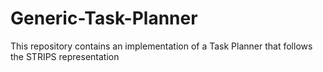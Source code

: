 # Generic-Task-Planner
This repository contains an implementation of a Task Planner that follows the STRIPS representation
